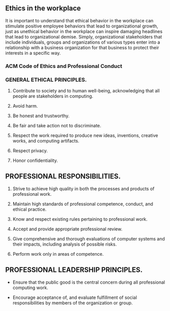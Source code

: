 ## Ethics in the workplace

It is important to understand that ethical behavior in the workplace can stimulate positive employee behaviors that lead to organizational growth, 
just as unethical behavior in the workplace can inspire damaging headlines that lead to organizational demise. 
Simply, organizational stakeholders that include individuals, groups and organizations of various types enter into a relationship with a business organization for that business to protect their interests in a specific way. 

### ACM Code of Ethics and Professional Conduct
### GENERAL ETHICAL PRINCIPLES.
1.  Contribute to society and to human well-being, acknowledging that all people are stakeholders in computing.

2. Avoid harm.

3. Be honest and trustworthy.

4. Be fair and take action not to discriminate.

5. Respect the work required to produce new ideas, inventions, creative works, and computing artifacts.

6. Respect privacy.

7. Honor confidentiality.

## PROFESSIONAL RESPONSIBILITIES.
1. Strive to achieve high quality in both the processes and products of professional work.

2. Maintain high standards of professional competence, conduct, and ethical practice.

3. Know and respect existing rules pertaining to professional work.

4. Accept and provide appropriate professional review.

5. Give comprehensive and thorough evaluations of computer systems and their impacts, including analysis of possible risks.

6. Perform work only in areas of competence.


## PROFESSIONAL LEADERSHIP PRINCIPLES.
* Ensure that the public good is the central concern during all professional computing work.

* Encourage acceptance of, and evaluate fulfillment of social responsibilities by members of the organization or group.